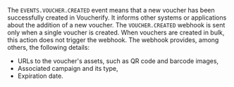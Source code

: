 The `EVENTS.VOUCHER.CREATED` event means that a new voucher has been successfully created in Voucherify. It informs other systems or applications about the addition of a new voucher. The `VOUCHER.CREATED` webhook is sent only when a single voucher is created. When vouchers are created in bulk, this action does not trigger the webhook. The webhook provides, among others, the following details:
- URLs to the voucher's assets, such as QR code and barcode images,
- Associated campaign and its type,
- Expiration date.